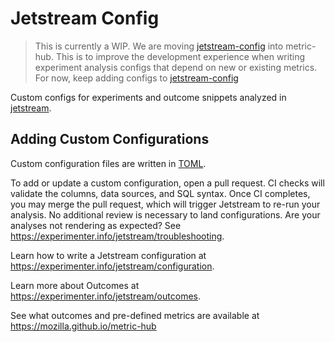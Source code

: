 # Jetstream Config

> This is currently a WIP.
> We are moving [jetstream-config](https://github.com/mozilla/jetstream-config) into metric-hub. This is to improve the development experience when writing experiment analysis configs that depend on new or existing metrics.
> For now, keep adding configs to [jetstream-config](https://github.com/mozilla/jetstream-config)

Custom configs for experiments and outcome snippets
analyzed in [jetstream](https://github.com/mozilla/jetstream).

## Adding Custom Configurations

Custom configuration files are written in [TOML](https://toml.io/en/).

To add or update a custom configuration, open a pull request.
CI checks will validate the columns, data sources, and SQL syntax.
Once CI completes, you may merge the pull request, which will trigger Jetstream to re-run your analysis.
No additional review is necessary to land configurations.
Are your analyses not rendering as expected? See https://experimenter.info/jetstream/troubleshooting.

Learn how to write a Jetstream configuration at <https://experimenter.info/jetstream/configuration>.

Learn more about Outcomes at <https://experimenter.info/jetstream/outcomes>.

See what outcomes and pre-defined metrics are available at https://mozilla.github.io/metric-hub
